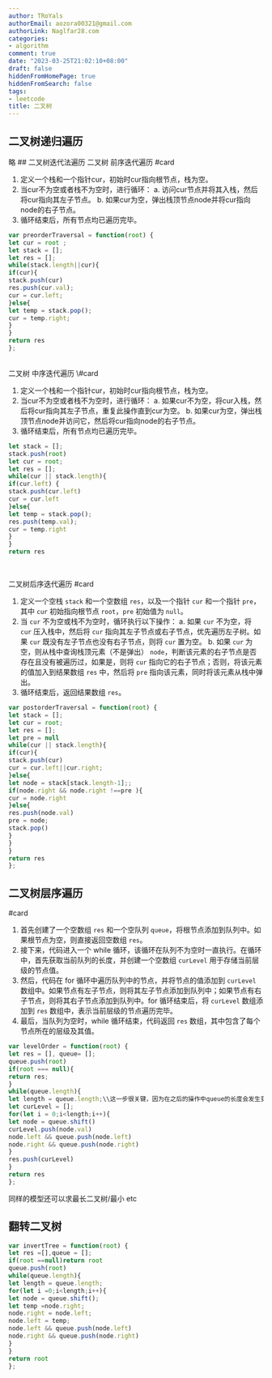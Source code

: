 ```yaml
---
author: TRoYals
authorEmail: aozora00321@gmail.com
authorLink: Naglfar28.com
categories:
- algorithm
comment: true
date: "2023-03-25T21:02:10+08:00"
draft: false
hiddenFromHomePage: true
hiddenFromSearch: false
tags:
- leetcode
title: 二叉树
---
```


## 二叉树递归遍历

略
\## 二叉树迭代法遍历
二叉树 前序迭代遍历
\#card
1. 定义一个栈和一个指针cur，初始时cur指向根节点，栈为空。
2. 当cur不为空或者栈不为空时，进行循环：
a. 访问cur节点并将其入栈，然后将cur指向其左子节点。
b. 如果cur为空，弹出栈顶节点node并将cur指向node的右子节点。
3. 循环结束后，所有节点均已遍历完毕。

``` js
var preorderTraversal = function(root) {
let cur = root ;
let stack = [];
let res = [];
while(stack.length||cur){
if(cur){
stack.push(cur)
res.push(cur.val);
cur = cur.left;
}else{
let temp = stack.pop();
cur = temp.right;
}
}
return res
};
```

<br>
二叉树 中序迭代遍历
\#card

1. 定义一个栈和一个指针cur，初始时cur指向根节点，栈为空。
2. 当cur不为空或者栈不为空时，进行循环：
a. 如果cur不为空，将cur入栈，然后将cur指向其左子节点，重复此操作直到cur为空。
b. 如果cur为空，弹出栈顶节点node并访问它，然后将cur指向node的右子节点。
3. 循环结束后，所有节点均已遍历完毕。

``` js
let stack = [];
stack.push(root)
let cur = root;
let res = [];
while(cur || stack.length){
if(cur.left) {
stack.push(cur.left)
cur = cur.left
}else{
let temp = stack.pop();
res.push(temp.val);
cur = temp.right
}
}
return res
```

<br>

二叉树后序迭代遍历
\#card

1. 定义一个空栈 `stack` 和一个空数组 `res`，以及一个指针 `cur` 和一个指针 `pre`，其中 `cur` 初始指向根节点 `root`，`pre` 初始值为 `null`。
2. 当 `cur` 不为空或栈不为空时，循环执行以下操作：
a. 如果 `cur` 不为空，将 `cur` 压入栈中，然后将 `cur` 指向其左子节点或右子节点，优先遍历左子树。如果 `cur` 既没有左子节点也没有右子节点，则将 `cur` 置为空。
b. 如果 `cur` 为空，则从栈中查询栈顶元素（不是弹出） `node`，判断该元素的右子节点是否存在且没有被遍历过，如果是，则将 `cur` 指向它的右子节点；否则，将该元素的值加入到结果数组 `res` 中，然后将 `pre` 指向该元素，同时将该元素从栈中弹出。
3. 循环结束后，返回结果数组 `res`。

``` js
var postorderTraversal = function(root) {
let stack = [];
let cur = root;
let res = [];
let pre = null
while(cur || stack.length){
if(cur){
stack.push(cur)
cur = cur.left||cur.right;
}else{
let node = stack[stack.length-1];;
if(node.right && node.right !==pre ){
cur = node.right
}else{
res.push(node.val)
pre = node;
stack.pop()
}
}
}
return res
};
```

## 二叉树层序遍历

\#card
1. 首先创建了一个空数组 `res` 和一个空队列 `queue`，将根节点添加到队列中。如果根节点为空，则直接返回空数组 `res`。
2. 接下来，代码进入一个 while 循环，该循环在队列不为空时一直执行。在循环中，首先获取当前队列的长度，并创建一个空数组 `curLevel` 用于存储当前层级的节点值。
3. 然后，代码在 for 循环中遍历队列中的节点，并将节点的值添加到 `curLevel` 数组中。如果节点有左子节点，则将其左子节点添加到队列中；如果节点有右子节点，则将其右子节点添加到队列中。for 循环结束后，将 `curLevel` 数组添加到 `res` 数组中，表示当前层级的节点遍历完毕。
4. 最后，当队列为空时，while 循环结束，代码返回 `res` 数组，其中包含了每个节点所在的层级及其值。　

``` js
var levelOrder = function(root) {
let res = [], queue= [];
queue.push(root)
if(root === null){
return res;
}
while(queue.length){
let length = queue.length;\\这一步很关键，因为在之后的操作中queue的长度会发生变化！！
let curLevel = [];
for(let i = 0;i<length;i++){
let node = queue.shift()
curLevel.push(node.val)
node.left && queue.push(node.left)
node.right && queue.push(node.right)
}
res.push(curLevel)
}
return res
};
```

同样的模型还可以求最长二叉树/最小 etc

## 翻转二叉树

``` js
var invertTree = function(root) {
let res =[],queue = [];
if(root ==null)return root
queue.push(root)
while(queue.length){
let length = queue.length;
for(let i =0;i<length;i++){
let node = queue.shift();
let temp =node.right;
node.right = node.left;
node.left = temp;
node.left && queue.push(node.left)
node.right && queue.push(node.right)
}
}
return root
};
```
